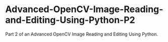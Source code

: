 # Advanced-OpenCV-Image-Reading-and-Editing-Using-Python-P2
Part 2 of an Advanced OpenCV Image Reading and Editing Using Python.
